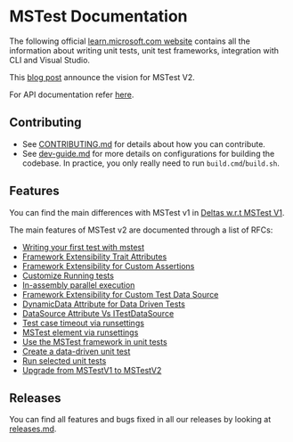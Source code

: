 # MSTest Documentation

The following official [learn.microsoft.com website](https://learn.microsoft.com/visualstudio/test/unit-test-basics) contains all the information about writing unit tests, unit test frameworks, integration with CLI and Visual Studio.

This [blog post](https://devblogs.microsoft.com/devops/mstest-v2-now-and-ahead/) announce the vision for MSTest V2.

For API documentation refer [here](https://docs.microsoft.com/dotnet/api/microsoft.visualstudio.testtools.unittesting).

## Contributing

- See [CONTRIBUTING.md](../CONTRIBUTING.md) for details about how you can contribute.
- See [dev-guide.md](dev-guide.md) for more details on configurations for building the codebase. In practice, you only really need to run `build.cmd`/`build.sh`.

## Features

You can find the main differences with MSTest v1 in [Deltas w.r.t MSTest V1](delta-with-MSTestV1.md).

The main features of MSTest v2 are documented through a list of RFCs:

- [Writing your first test with mstest](https://learn.microsoft.com/dotnet/core/testing/unit-testing-with-mstest)
- [Framework Extensibility Trait Attributes](RFCs/001-Framework-Extensibility-Trait-Attributes.md)
- [Framework Extensibility for Custom Assertions](RFCs/002-Framework-Extensibility-Custom-Assertions.md)
- [Customize Running tests](RFCs/003-Customize-Running-Tests.md)
- [In-assembly parallel execution](RFCs/004-In-Assembly-Parallel-Execution.md)
- [Framework Extensibility for Custom Test Data Source](RFCs/005-Framework-Extensibility-Custom-DataSource.md)
- [DynamicData Attribute for Data Driven Tests](RFCs/006-DynamicData-Attribute.md)
- [DataSource Attribute Vs ITestDataSource](RFCs/007-DataSource-Attribute-VS-ITestDataSource.md)
- [Test case timeout via runsettings](RFCs/008-TestCase-Timeout.md)
- [MSTest element via runsettings](https://learn.microsoft.com/visualstudio/test/configure-unit-tests-by-using-a-dot-runsettings-file#mstest-element)
- [Use the MSTest framework in unit tests](https://learn.microsoft.com/visualstudio/test/using-microsoft-visualstudio-testtools-unittesting-members-in-unit-tests)
- [Create a data-driven unit test](https://learn.microsoft.com/visualstudio/test/how-to-create-a-data-driven-unit-test)
- [Run selected unit tests](https://learn.microsoft.com/dotnet/core/testing/selective-unit-tests?pivots=mstest)
- [Upgrade from MSTestV1 to MSTestV2](https://learn.microsoft.com/visualstudio/test/mstest-update-to-mstestv2)

## Releases

You can find all features and bugs fixed in all our releases by looking at [releases.md](releases.md).
